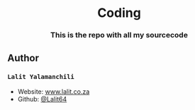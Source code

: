 <h1 align="center">Coding</h1>

<h3 align="center">This is the repo with all my sourcecode</h3>



## Author 
### __`Lalit Yalamanchili`__
* Website: www.lalit.co.za
* Github: [@Lalit64](https://github.com/Lalit64)